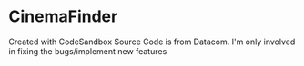 # CinemaFinder
Created with CodeSandbox
Source Code is from Datacom. 
I'm only involved in fixing the bugs/implement new features
